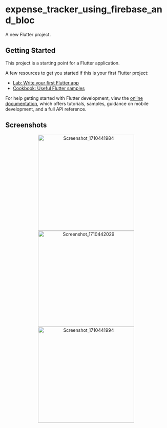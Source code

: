 # expense_tracker_using_firebase_and_bloc

A new Flutter project.

## Getting Started

This project is a starting point for a Flutter application.

A few resources to get you started if this is your first Flutter project:

- [Lab: Write your first Flutter app](https://docs.flutter.dev/get-started/codelab)
- [Cookbook: Useful Flutter samples](https://docs.flutter.dev/cookbook)

For help getting started with Flutter development, view the
[online documentation](https://docs.flutter.dev/), which offers tutorials,
samples, guidance on mobile development, and a full API reference.

## Screenshots
<p align="center">
    <img src="https://github.com/adhilfouzi/expense_tracker_using_firebase_and_bloc/assets/141894607/2e67c6ad-526d-486a-a6a3-718256c0f15a" width="300" alt="Screenshot_1710441984">
  <img src="https://github.com/adhilfouzi/expense_tracker_using_firebase_and_bloc/assets/141894607/1216e7dc-f0b1-448b-b9fe-2a86d0309afc" width="300" alt="Screenshot_1710442029">
  <img src="https://github.com/adhilfouzi/expense_tracker_using_firebase_and_bloc/assets/141894607/d131485b-b6b7-488e-ae8b-724454aac043" width="300" alt="Screenshot_1710441994">
</p>
